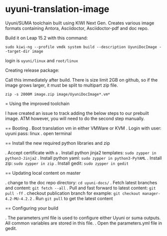 # uyuni-translation-image
Uyuni/SUMA toolchain built using KIWI Next Gen. Creates various image formats containing Antora, Asciidoctor, Asciidoctor-pdf and doc repo.

Build it on Leap 15.2 with this command:

```
sudo kiwi-ng --profile vmdk system build --description UyuniDocImage --target-dir image
```

login is `uyuni/linux` and `root/linux`


Creating release package:

Call this immediately after build.
There is size limit 2GB on github, so if the image grows larger,
it must be split to multipart zip file.

```
zip -s 2000M image.zip image/UyuniDocImage*.vm*
```


= Using the improved toolchain

I have created an issue to track adding the below steps to our prebuilt image. ATM however, you will need to do the second step manually.

== Booting
. Boot translation vm in either VMWare or KVM
. Login with user: uyuni pass: linux
. open terminal

== Install the new required python libraries and zip

. Accept certificate with `a`
. Install python jinja2 templates: `sudo zypper in python3-Jinja2`
. Install python yaml: `sudo zypper in python3-PyYAML`
. Install zip: `sudo zypper in zip`
. Install gedit: `sudo zypper in gedit`

== Updating local content on master

. change to the doc repo directory: `cd uyuni-docs/`
. Fetch latest branches and content: `git fetch --all`
. Pull and fast forward to latest content: `git pull -ff`
. checkout publication branch for example: `git checkout manager-4.2-MU-4.2.2`
. Run `git pull` to get the latest content

== Configuring your build

. The parameters.yml file is used to configure either Uyuni or suma outputs. All common variables are stored in this file.
. Open the parameters.yml file in gedit. 
